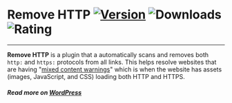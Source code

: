 # Remove HTTP [![Version](https://img.shields.io/wordpress/plugin/v/remove-http.svg?style=flat-square)](https://wordpress.org/plugins/remove-http/) ![Downloads](https://img.shields.io/wordpress/plugin/dt/remove-http.svg?style=flat-square) ![Rating](https://img.shields.io/wordpress/plugin/r/remove-http.svg?style=flat-square)
---
**Remove HTTP** is a plugin that a automatically scans and removes both `http:` and `https:` protocols from all links. This helps resolve websites that are having "[mixed content warnings](https://wordpress.org/plugins/remove-http/faq/)" which is when the website has assets (images, JavaScript, and CSS) loading both HTTP and HTTPS.

##### Read more on [WordPress](https://wordpress.org/plugins/remove-http/)